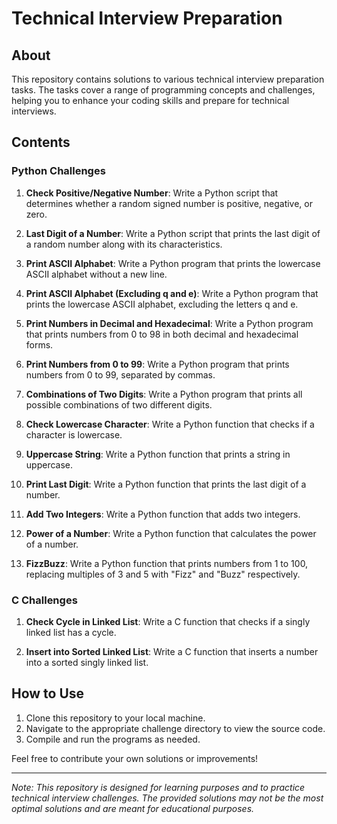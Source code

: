 # Technical Interview Preparation

## About
This repository contains solutions to various technical interview preparation tasks. The tasks cover a range of programming concepts and challenges, helping you to enhance your coding skills and prepare for technical interviews.

## Contents

### Python Challenges

1. **Check Positive/Negative Number**: Write a Python script that determines whether a random signed number is positive, negative, or zero.

2. **Last Digit of a Number**: Write a Python script that prints the last digit of a random number along with its characteristics.

3. **Print ASCII Alphabet**: Write a Python program that prints the lowercase ASCII alphabet without a new line.

4. **Print ASCII Alphabet (Excluding q and e)**: Write a Python program that prints the lowercase ASCII alphabet, excluding the letters q and e.

5. **Print Numbers in Decimal and Hexadecimal**: Write a Python program that prints numbers from 0 to 98 in both decimal and hexadecimal forms.

6. **Print Numbers from 0 to 99**: Write a Python program that prints numbers from 0 to 99, separated by commas.

7. **Combinations of Two Digits**: Write a Python program that prints all possible combinations of two different digits.

8. **Check Lowercase Character**: Write a Python function that checks if a character is lowercase.

9. **Uppercase String**: Write a Python function that prints a string in uppercase.

10. **Print Last Digit**: Write a Python function that prints the last digit of a number.

11. **Add Two Integers**: Write a Python function that adds two integers.

12. **Power of a Number**: Write a Python function that calculates the power of a number.

13. **FizzBuzz**: Write a Python function that prints numbers from 1 to 100, replacing multiples of 3 and 5 with "Fizz" and "Buzz" respectively.

### C Challenges

1. **Check Cycle in Linked List**: Write a C function that checks if a singly linked list has a cycle.

2. **Insert into Sorted Linked List**: Write a C function that inserts a number into a sorted singly linked list.

## How to Use
1. Clone this repository to your local machine.
2. Navigate to the appropriate challenge directory to view the source code.
3. Compile and run the programs as needed.

Feel free to contribute your own solutions or improvements!

---

*Note: This repository is designed for learning purposes and to practice technical interview challenges. The provided solutions may not be the most optimal solutions and are meant for educational purposes.*

